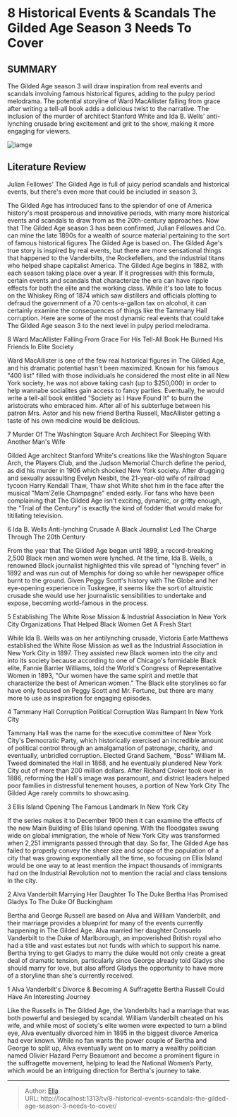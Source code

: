 # 8 Historical Events &amp; Scandals The Gilded Age Season 3 Needs To Cover


## SUMMARY 


 The Gilded Age season 3 will draw inspiration from real events and scandals involving famous historical figures, adding to the pulpy period melodrama. 
 The potential storyline of Ward MacAllister falling from grace after writing a tell-all book adds a delicious twist to the narrative. 
 The inclusion of the murder of architect Stanford White and Ida B. Wells&#39; anti-lynching crusade bring excitement and grit to the show, making it more engaging for viewers. 

![iamge](https://static1.srcdn.com/wordpress/wp-content/uploads/2024/01/historicalevents_thegildedageseason3_shouldinclude.jpg)

## Literature Review
Julian Fellowes&#39; The Gilded Age is full of juicy period scandals and historical events, but there&#39;s even more that could be included in season 3.




The Gilded Age has introduced fans to the splendor of one of America history&#39;s most prosperous and innovative periods, with many more historical events and scandals to draw from as the 20th-century approaches. Now that The Gilded Age season 3 has been confirmed, Julian Fellowes and Co. can mine the late 1890s for a wealth of source material pertaining to the sort of famous historical figures The Gilded Age is based on. The Gilded Age&#39;s true story is inspired by real events, but there are more sensational things that happened to the Vanderbilts, the Rockefellers, and the industrial titans who helped shape capitalist America.
The Gilded Age begins in 1882, with each season taking place over a year. If it progresses with this formula, certain events and scandals that characterize the era can have ripple effects for both the elite and the working class. While it&#39;s too late to focus on the Whiskey Ring of 1874 which saw distillers and officials plotting to defraud the government of a 70 cents-a-gallon tax on alcohol, it can certainly examine the consequences of things like the Tammany Hall corruption. Here are some of the most dynamic real events that could take The Gilded Age season 3 to the next level in pulpy period melodrama.



 8  Ward MacAllister Falling From Grace For His Tell-All Book 
He Burned His Friends In Elite Society




Ward MacAllister is one of the few real historical figures in The Gilded Age, and his dramatic potential hasn&#39;t been maximized. Known for his famous &#34;400 list&#34; filled with those individuals he considered the most elite in all New York society, he was not above taking cash (up to $250,000) in order to help wannabe socialites gain access to fancy parties. Eventually, he would write a tell-all book entitled &#34;Society as I Have Found It&#34; to burn the aristocrats who embraced him. After all of his subterfuge between his patron Mrs. Astor and his new friend Bertha Russell, MacAllister getting a taste of his own medicine would be delicious.





 7  Murder Of The Washington Square Arch Architect 
For Sleeping With Another Man&#39;s Wife
        

Gilded Age architect Stanford White&#39;s creations like the Washington Square Arch, the Players Club, and the Judson Memorial Church define the period, as did his murder in 1906 which shocked New York society. After drugging and sexually assaulting Evelyn Nesbit, the 21-year-old wife of railroad tycoon Harry Kendall Thaw, Thaw shot White shot him in the face after the musical &#34;Mam&#39;Zelle Champagne&#34; ended early. For fans who have been complaining that The Gilded Age isn&#39;t exciting, dynamic, or gritty enough, the &#34;Trial of the Century&#34; is exactly the kind of fodder that would make for titillating television.





 6  Ida B. Wells Anti-lynching Crusade 
A Black Journalist Led The Charge Through The 20th Century
        

From the year that The Gilded Age began until 1899, a record-breaking 2,500 Black men and women were lynched. At the time, Ida B. Wells, a renowned Black journalist highlighted this vile spread of &#34;lynching fever&#34; in 1892 and was run out of Memphis for doing so while her newspaper office burnt to the ground. Given Peggy Scott&#39;s history with The Globe and her eye-opening experience in Tuskegee, it seems like the sort of altruistic crusade she would use her journalistic sensibilities to undertake and expose, becoming world-famous in the process.





 5  Establishing The White Rose Mission &amp; Industrial Association In New York City 
Organizations That Helped Black Women Get A Fresh Start
        

While Ida B. Wells was on her antilynching crusade, Victoria Earle Matthews established the White Rose Mission as well as the Industrial Association in New York City in 1897. They assisted new Black women into the city and into its society because according to one of Chicago&#39;s formidable Black elite, Fannie Barrier Williams, told the World&#39;s Congress of Representative Women in 1893, &#34;Our women have the same spirit and mettle that characterize the best of American women.&#34; The Black elite storylines so far have only focused on Peggy Scott and Mr. Fortune, but there are many more to use as inspiration for engaging episodes.





 4  Tammany Hall Corruption 
Political Corruption Was Rampant In New York City
        

Tammany Hall was the name for the executive committee of New York City&#39;s Democratic Party, which historically exercised an incredible amount of political control through an amalgamation of patronage, charity, and eventually, unbridled corruption. Elected Grand Sachem, &#34;Boss&#34; William M. Tweed dominated the Hall in 1868, and he eventually plundered New York City out of more than 200 million dollars. After Richard Croker took over in 1886, reforming the Hall&#39;s image was paramount, and district leaders helped poor families in distressful tenement houses, a portion of New York City The Gilded Age rarely commits to showcasing.





 3  Ellis Island Opening 
The Famous Landmark In New York City
        

If the series makes it to December 1900 then it can examine the effects of the new Main Building of Ellis Island opening. With the floodgates swung wide on global immigration, the whole of New York City was transformed when 2,251 immigrants passed through that day. So far, The Gilded Age has failed to properly convey the sheer size and scope of the population of a city that was growing exponentially all the time, so focusing on Ellis Island would be one way to at least mention the impact thousands of immigrants had on the Industrial Revolution not to mention the racial and class tensions in the city.





 2  Alva Vanderbilt Marrying Her Daughter To The Duke 
Bertha Has Promised Gladys To The Duke Of Buckingham
        

Bertha and George Russell are based on Alva and William Vanderbilt, and their marriage provides a blueprint for many of the events currently happening in The Gilded Age. Alva married her daughter Consuelo Vanderbilt to the Duke of Marlborough, an impoverished British royal who had a title and vast estates but not funds with which to support his name. Bertha trying to get Gladys to marry the duke would not only create a great deal of dramatic tension, particularly since George already told Gladys she should marry for love, but also afford Gladys the opportunity to have more of a storyline than she&#39;s currently received.





 1  Alva Vanderbilt&#39;s Divorce &amp; Becoming A Suffragette 
Bertha Russell Could Have An Interesting Journey




Like the Russells in The Gilded Age, the Vanderbilts had a marriage that was both powerful and besieged by scandal. William Vanderbilt cheated on his wife, and while most of society&#39;s elite women were expected to turn a blind eye, Alva eventually divorced him in 1895 in the biggest divorce America had ever known. While no fan wants the power couple of Bertha and George to split up, Alva eventually went on to marry a wealthy politician named Olivier Hazard Perry Beaumont and become a prominent figure in the suffragette movement, helping to lead the National Women’s Party, which would be an intriguing direction for Bertha&#39;s journey to take. 

---

> Author: [Ella](https://instagram.hk.cn/)  
> URL: http://localhost:1313/tv/8-historical-events-scandals-the-gilded-age-season-3-needs-to-cover/  

